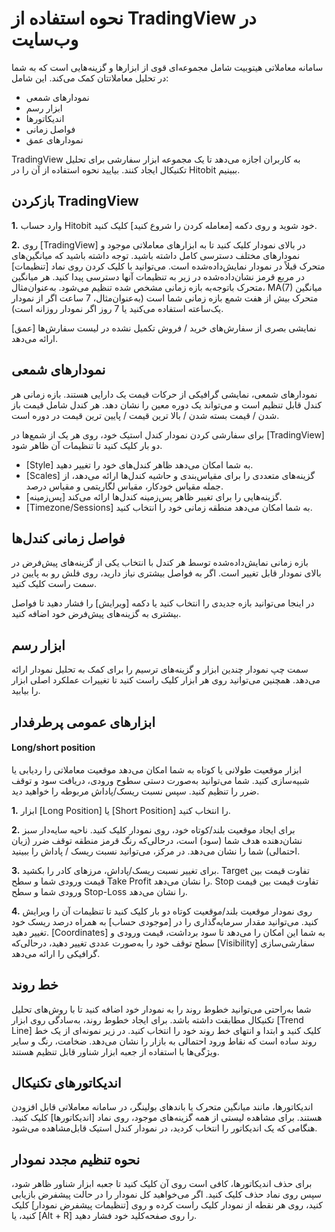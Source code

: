# نحوه استفاده از TradingView در وب‌سایت

سامانه معاملاتی هیتوبیت شامل مجموعه‌ای قوی از ابزارها و گزینه‌هایی است که به شما در تحلیل معاملاتتان کمک می‌کند. این شامل:

-	نمودارهای شمعی
-	ابزار رسم
-	اندیکاتورها
-	فواصل زمانی
-	نمودارهای عمق

TradingView به کاربران اجازه می‌دهد تا یک مجموعه ابزار سفارشی برای تحلیل تکنیکال ایجاد کنند. بیایید نحوه استفاده از آن را در Hitobit ببینیم.

## بازکردن TradingView

**1.**	وارد حساب Hitobit خود شوید و روی دکمه [معامله کردن را شروع کنید] کلیک کنید.

**2.**	روی [TradingView] در بالای نمودار کلیک کنید تا به ابزارهای معاملاتی موجود و نمودارهای مختلف دسترسی کامل داشته باشید.
توجه داشته باشید که میانگین‌های متحرک قبلاً در نمودار نمایش‌داده‌شده است. می‌توانید با کلیک کردن روی نماد [تنظیمات] در مربع قرمز نشان‌داده‌شده در زیر به تنظیمات آنها دسترسی پیدا کنید. هر میانگین متحرک باتوجه‌به بازه زمانی مشخص شده تنظیم می‌شود. به‌عنوان‌مثال، MA(7) میانگین متحرک بیش از هفت شمع بازه زمانی شما است (به‌عنوان‌مثال، 7 ساعت اگر از نمودار یک‌ساعته استفاده می‌کنید یا 7 روز اگر نمودار روزانه است).

[عمق] نمایشی بصری از سفارش‌های خرید / فروش تکمیل نشده در لیست سفارش‌ها ارائه می‌دهد.


## نمودارهای شمعی

نمودارهای شمعی، نمایشی گرافیکی از حرکات قیمت یک دارایی هستند. بازه زمانی هر کندل قابل تنظیم است و می‌تواند یک دوره معین را نشان دهد. هر کندل شامل قیمت باز شدن / قیمت بسته شدن / بالا ترین قیمت  / پایین ترین قیمت در دوره است.

برای سفارشی کردن نمودار کندل استیک خود، روی هر یک از شمع‌ها در [TradingView] دو بار کلیک کنید تا تنظیمات آن ظاهر شود.

-	[Style] به شما امکان می‌دهد ظاهر کندل‌های خود را تغییر دهید.
-	[Scales] گزینه‌های متعددی را برای مقیاس‌بندی و حاشیه کندل‌ها ارائه می‌دهد، از جمله مقیاس خودکار، مقیاس لگاریتمی و مقیاس درصد. 	
-	[پس‌زمینه] گزینه‌هایی را برای تغییر ظاهر پس‌زمینه کندل‌ها ارائه می‌کند.
-	[Timezone/Sessions] به شما امکان می‌دهد منطقه زمانی خود را انتخاب کنید.

## فواصل زمانی کندل‌ها 

بازه زمانی نمایش‌داده‌شده توسط هر کندل با انتخاب یکی از گزینه‌های پیش‌فرض در بالای نمودار قابل تغییر است. اگر به فواصل بیشتری نیاز دارید، روی فلش رو به پایین در سمت راست کلیک کنید.

در اینجا می‌توانید بازه جدیدی را انتخاب کنید یا دکمه [ویرایش] را فشار دهید تا فواصل بیشتری به گزینه‌های پیش‌فرض خود اضافه کنید.

## ابزار رسم

سمت چپ نمودار چندین ابزار و گزینه‌های ترسیم را برای کمک به تحلیل نمودار ارائه می‌دهد. همچنین می‌توانید روی هر ابزار کلیک راست کنید تا تغییرات عملکرد اصلی ابزار را بیابید.

## ابزارهای عمومی پرطرفدار

#### Long/short position

ابزار موقعیت طولانی یا کوتاه به شما امکان می‌دهد موقعیت معاملاتی را ردیابی یا شبیه‌سازی کنید. شما می‌توانید به‌صورت دستی سطوح ورودی، دریافت سود و توقف ضرر را تنظیم کنید. سپس نسبت ریسک/پاداش مربوطه را خواهید دید.

**1.**	ابزار [Long Position] یا [Short Position] را انتخاب کنید.

**2.**	برای ایجاد موقعیت بلند/کوتاه خود، روی نمودار کلیک کنید. ناحیه سایه‌دار سبز نشان‌دهنده هدف شما (سود) است، درحالی‌که رنگ قرمز منطقه توقف ضرر (زیان احتمالی) شما را نشان می‌دهد. در مرکز، می‌توانید نسبت ریسک / پاداش را ببینید.

**3.**	برای تغییر نسبت ریسک/پاداش، مرزهای کادر را بکشید. Target تفاوت قیمت بین قیمت ورودی شما و سطح Take Profit را نشان می‌دهد. Stop تفاوت قیمت بین قیمت ورودی شما و سطح Stop-Loss را نشان می‌دهد.

**4.**	روی نمودار موقعیت بلند/موقعیت کوتاه دو بار کلیک کنید تا تنظیمات آن را ویرایش کنید. می‌توانید مقدار سرمایه‌گذاری را در [موجودی حساب] به همراه درصد ریسک خود تغییر دهید. [Coordinates] به شما این امکان را می‌دهد تا سود برداشت، قیمت ورودی و سطح توقف خود را به‌صورت عددی تغییر دهید، درحالی‌که [Visibility] سفارشی‌سازی گرافیکی را ارائه می‌دهد.

## خط روند

شما به‌راحتی می‌توانید خطوط روند را به نمودار خود اضافه کنید تا با روش‌های تحلیل تکنیکال مطابقت داشته باشد.
برای ایجاد خطوط روند، به‌سادگی روی ابزار [Trend Line] کلیک کنید و ابتدا و انتهای خط روند خود را انتخاب کنید.
در زیر نمونه‌ای از یک خط روند ساده است که نقاط ورود احتمالی به بازار را نشان می‌دهد. ضخامت، رنگ و سایر ویژگی‌ها با استفاده از جعبه ابزار شناور قابل تنظیم هستند.

## اندیکاتورهای تکنیکال

اندیکاتورها، مانند میانگین متحرک یا باندهای بولینگر، در سامانه معاملاتی قابل افزودن هستند.
برای مشاهده لیستی از همه گزینه‌های موجود، روی نماد [اندیکاتورها] کلیک کنید.
هنگامی که یک اندیکاتور را انتخاب کردید، در نمودار کندل استیک قابل‌مشاهده می‌شود.

## نحوه تنظیم مجدد نمودار

برای حذف اندیکاتورها، کافی است روی آن کلیک کنید تا جعبه ابزار شناور ظاهر شود، سپس روی نماد حذف کلیک کنید.
اگر می‌خواهید کل نمودار را در حالت پیشفرض بازیابی کنید، روی هر نقطه از نمودار کلیک راست کرده و روی [تنظیمات پیشفرض نمودار] کلیک کنید، یا [Alt + R] را روی صفحه‌کلید خود فشار دهید.

